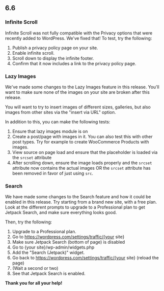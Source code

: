 ## 6.6

### Infinite Scroll

Infinite Scroll was not fully compatible with the Privacy options that were recently added to WordPress. We've fixed that! To test, try the following:

1. Publish a privacy policy page on your site.
2. Enable infinite scroll.
3. Scroll down to display the infinite footer.
4. Confirm that it now includes a link to the privacy policy page.

### Lazy Images

We've made some changes to the Lazy Images feature in this release. You'll want to make sure none of the images on your site are broken after this release.

You will want to try to insert images of different sizes, galleries, but also images from other sites via the "insert via URL" option.

In addition to this, you can make the following tests:

1. Ensure that lazy images module is on
2. Create a post/page with images in it. You can also test this with other post types. Try for example to create WooCommerce Products with images.
3. View source on page load and ensure that the placeholder is loaded via the `srcset` attribute
4. After scrolling down, ensure the image loads properly and the `srcset` attribute now contains the actual images OR the `srcset` attribute has been removed in favor of just using `src`.

### Search

We have made some changes to the Search feature and how it could be enabled in this release. Try starting from a brand new site, with a free plan. Look at the different prompts to upgrade to a Professional plan to get Jetpack Search, and make sure everything looks good.

Then, try the following:

1. Upgrade to a Professional plan.
2. Go to https://wordpress.com/settings/traffic/{your site}
3. Make sure Jetpack Search (bottom of page) is disabled
4. Go to {your site}/wp-admin/widgets.php
5. Add the "Search (Jetpack)" widget.
6. Go back to https://wordpress.com/settings/traffic/{your site} (reload the page)
7. (Wait a second or two)
8. See that Jetpack Search is enabled.

**Thank you for all your help!**
